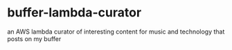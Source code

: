 # buffer-lambda-curator
an AWS lambda curator of interesting content for music and technology that posts on my buffer
